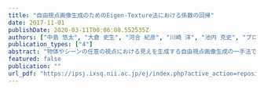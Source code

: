 ```yaml
---
title: "自由視点画像生成のためのEigen-Texture法における係数の回帰"
date: 2017-11-01
publishDate: 2020-03-11T00:06:08.552535Z
authors: ["中島 悠太", "大倉 史生", "河合 紀彦", "川崎 洋", "池内 克史", "ブロンコ アンブロージオ"]
publication_types: ["4"]
abstract: "物体やシーンの任意の視点における見えを生成する自由視点画像生成の一手法である 3 次元形状情報を利用したイメージベースレンダリングは，通常のカメラで撮影した対象の物体やシーンの画像のみから自由視点画像を生成できることから，一般ユーザでも容易に利用可能である．この手法では，大まかな形状を表す 3 次元メッシュのそれぞれの面に対して撮影方向が最も近い画像を選択し，対応する領域をテクスチャとして貼り付けることで自由視点画像を生成する．このとき，表面の反射などの影響により撮影方向によって物体の色が変化する場合，選択された画像が切り替わる際に色の不連続な変化が生じる．本研究では，3 次元メッシュのある面に貼り付けられるメッシュを固有空間中の点で表現する Eigen-Texture 法を利用し，さらに任意視点の位置から固有空間中の点を回帰することにより，任意の視点移動に対して滑らかにテクスチャが変化する手法を提案し，複数の画像データセットを利用してその有効性を示す．"
featured: false
publication: ""
url_pdf: "https://ipsj.ixsq.nii.ac.jp/ej/index.php?active_action=repository_view_main_item_detail&page_id=13&block_id=8&item_id=184114&item_no=1"
---
```


